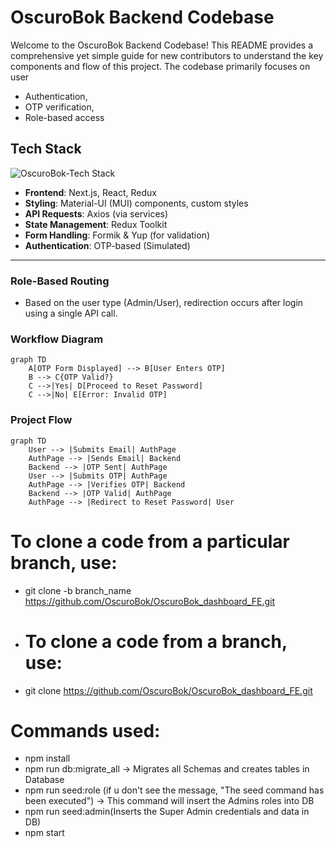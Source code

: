 # OscuroBok Backend Codebase

Welcome to the OscuroBok Backend Codebase! This README provides a comprehensive yet simple guide for new contributors to understand the key components and flow of this project. The codebase primarily focuses on user 
- Authentication, 
- OTP verification,
- Role-based access

## Tech Stack

![OscuroBok-Tech Stack](https://github.com/user-attachments/assets/23c4d751-a1a4-427d-89a7-1582465acbf7)

- **Frontend**: Next.js, React, Redux
- **Styling**: Material-UI (MUI) components, custom styles
- **API Requests**: Axios (via services)
- **State Management**: Redux Toolkit
- **Form Handling**: Formik & Yup (for validation)
- **Authentication**: OTP-based (Simulated)

---

### Role-Based Routing
- Based on the user type (Admin/User), redirection occurs after login using a single API call.

### Workflow Diagram

```mermaid
graph TD
    A[OTP Form Displayed] --> B[User Enters OTP]
    B --> C{OTP Valid?}
    C -->|Yes| D[Proceed to Reset Password]
    C -->|No| E[Error: Invalid OTP]
```

### Project Flow

```mermaid
graph TD
    User --> |Submits Email| AuthPage
    AuthPage --> |Sends Email| Backend
    Backend --> |OTP Sent| AuthPage
    User --> |Submits OTP| AuthPage
    AuthPage --> |Verifies OTP| Backend
    Backend --> |OTP Valid| AuthPage
    AuthPage --> |Redirect to Reset Password| User

```
    
# To clone a code from a particular branch, use:
* git clone -b branch_name https://github.com/OscuroBok/OscuroBok_dashboard_FE.git

* # To clone a code from a branch, use:
* git clone https://github.com/OscuroBok/OscuroBok_dashboard_FE.git

# Commands used:
* npm install
* npm run db:migrate_all ->  Migrates all Schemas and creates tables in Database
* npm run seed:role (if u don't see the message, "The seed command has been executed") -> This command will insert the Admins roles into DB
* npm run seed:admin(Inserts the Super Admin credentials and data in DB)
* npm start
